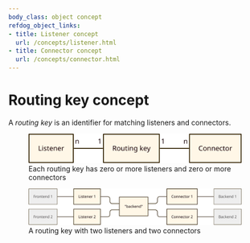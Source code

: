 ```yaml
---
body_class: object concept
refdog_object_links:
- title: Listener concept
  url: /concepts/listener.html
- title: Connector concept
  url: /concepts/connector.html
---
```


# Routing key concept

<section>

A _routing key_ is an identifier for matching listeners and
connectors.

<figure>
  <img src="images/routing-key-model.svg"/>
  <figcaption>Each routing key has zero or more listeners and
  zero or more connectors</figcaption>
</figure>

<figure>
  <img src="images/routing-key-1.svg"/>
  <figcaption>A routing key with two listeners and two
  connectors</figcaption>
</figure>

</section>
